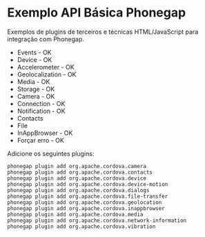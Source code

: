 Exemplo API Básica Phonegap
==================

Exemplos de plugins de terceiros e técnicas HTML/JavaScript para integração com Phonegap.


* Events - OK
* Device - OK
* Accelerometer - OK
* Geolocalization - OK
* Media - OK
* Storage - OK
* Camera - OK
* Connection - OK
* Notification - OK
* Contacts
* File
* InAppBrowser - OK
* Forçar erro - OK


Adicione os seguintes plugins:

	phonegap plugin add org.apache.cordova.camera
	phonegap plugin add org.apache.cordova.contacts
	phonegap plugin add org.apache.cordova.device
	phonegap plugin add org.apache.cordova.device-motion
	phonegap plugin add org.apache.cordova.dialogs
	phonegap plugin add org.apache.cordova.file-transfer
	phonegap plugin add org.apache.cordova.geolocation
	phonegap plugin add org.apache.cordova.inappbrowser
	phonegap plugin add org.apache.cordova.media
	phonegap plugin add org.apache.cordova.network-information
	phonegap plugin add org.apache.cordova.vibration